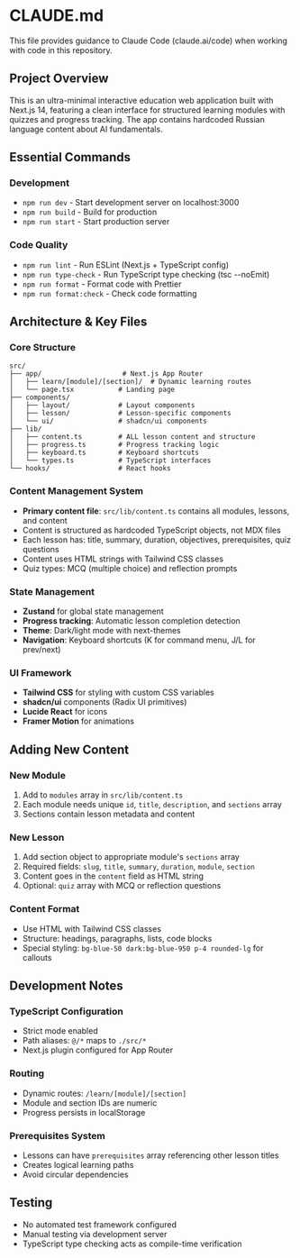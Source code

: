 # CLAUDE.md

This file provides guidance to Claude Code (claude.ai/code) when working with code in this repository.

## Project Overview

This is an ultra-minimal interactive education web application built with Next.js 14, featuring a clean interface for structured learning modules with quizzes and progress tracking. The app contains hardcoded Russian language content about AI fundamentals.

## Essential Commands

### Development
- `npm run dev` - Start development server on localhost:3000
- `npm run build` - Build for production
- `npm run start` - Start production server

### Code Quality
- `npm run lint` - Run ESLint (Next.js + TypeScript config)
- `npm run type-check` - Run TypeScript type checking (tsc --noEmit)
- `npm run format` - Format code with Prettier
- `npm run format:check` - Check code formatting

## Architecture & Key Files

### Core Structure
```
src/
├── app/                    # Next.js App Router
│   ├── learn/[module]/[section]/  # Dynamic learning routes
│   └── page.tsx           # Landing page
├── components/
│   ├── layout/            # Layout components
│   ├── lesson/            # Lesson-specific components
│   └── ui/                # shadcn/ui components
├── lib/
│   ├── content.ts         # ALL lesson content and structure
│   ├── progress.ts        # Progress tracking logic
│   ├── keyboard.ts        # Keyboard shortcuts
│   └── types.ts           # TypeScript interfaces
└── hooks/                 # React hooks
```

### Content Management System
- **Primary content file**: `src/lib/content.ts` contains all modules, lessons, and content
- Content is structured as hardcoded TypeScript objects, not MDX files
- Each lesson has: title, summary, duration, objectives, prerequisites, quiz questions
- Content uses HTML strings with Tailwind CSS classes
- Quiz types: MCQ (multiple choice) and reflection prompts

### State Management
- **Zustand** for global state management
- **Progress tracking**: Automatic lesson completion detection
- **Theme**: Dark/light mode with next-themes
- **Navigation**: Keyboard shortcuts (K for command menu, J/L for prev/next)

### UI Framework
- **Tailwind CSS** for styling with custom CSS variables
- **shadcn/ui** components (Radix UI primitives)
- **Lucide React** for icons
- **Framer Motion** for animations

## Adding New Content

### New Module
1. Add to `modules` array in `src/lib/content.ts`
2. Each module needs unique `id`, `title`, `description`, and `sections` array
3. Sections contain lesson metadata and content

### New Lesson
1. Add section object to appropriate module's `sections` array
2. Required fields: `slug`, `title`, `summary`, `duration`, `module`, `section`
3. Content goes in the `content` field as HTML string
4. Optional: `quiz` array with MCQ or reflection questions

### Content Format
- Use HTML with Tailwind CSS classes
- Structure: headings, paragraphs, lists, code blocks
- Special styling: `bg-blue-50 dark:bg-blue-950 p-4 rounded-lg` for callouts

## Development Notes

### TypeScript Configuration
- Strict mode enabled
- Path aliases: `@/*` maps to `./src/*`
- Next.js plugin configured for App Router

### Routing
- Dynamic routes: `/learn/[module]/[section]`
- Module and section IDs are numeric
- Progress persists in localStorage

### Prerequisites System
- Lessons can have `prerequisites` array referencing other lesson titles
- Creates logical learning paths
- Avoid circular dependencies

## Testing
- No automated test framework configured
- Manual testing via development server
- TypeScript type checking acts as compile-time verification
